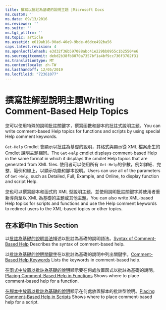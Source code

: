 ```yaml
---
title: 撰寫以批註為基礎的說明主題 |Microsoft Docs
ms.custom: ''
ms.date: 09/13/2016
ms.reviewer: ''
ms.suite: ''
ms.tgt_pltfrm: ''
ms.topic: article
ms.assetid: e619ab16-90ad-46e9-9bde-d6dce492ba56
caps.latest.revision: 4
ms.openlocfilehash: e3d32f36b597088abc41e229bb0955c1b25504e6
ms.sourcegitcommit: debd2b38fb8070a7357bf1a4bf9cc736f3702f31
ms.translationtype: MT
ms.contentlocale: zh-TW
ms.lasthandoff: 12/05/2019
ms.locfileid: "72361077"
---
```

# <a name="writing-comment-based-help-topics"></a><span data-ttu-id="cdbd4-102">撰寫註解型說明主題</span><span class="sxs-lookup"><span data-stu-id="cdbd4-102">Writing Comment-Based Help Topics</span></span>

<span data-ttu-id="cdbd4-103">您可以使用特殊的說明批註關鍵字，撰寫函數和腳本的批註式說明主題。</span><span class="sxs-lookup"><span data-stu-id="cdbd4-103">You can write comment-based Help topics for functions and scripts by using special Help comment keywords.</span></span>

 <span data-ttu-id="cdbd4-104">`Get-Help` Cmdlet 會顯示以批註為基礎的說明，其格式與顯示從 XML 檔案產生的 Cmdlet 說明主題相同。</span><span class="sxs-lookup"><span data-stu-id="cdbd4-104">The `Get-Help` cmdlet displays comment-based Help in the same format in which it displays the cmdlet Help topics that are generated from XML files.</span></span> <span data-ttu-id="cdbd4-105">使用者可以使用所有 `Get-Help`的參數，例如詳細、完整、範例和線上，以顯示功能和腳本說明。</span><span class="sxs-lookup"><span data-stu-id="cdbd4-105">Users can use all of the parameters of `Get-Help`, such as Detailed, Full, Example, and Online, to display function and script Help.</span></span>

 <span data-ttu-id="cdbd4-106">您也可以撰寫腳本和函式的 XML 型說明主題，並使用說明批註關鍵字將使用者重新導向至以 XML 為基礎的主題或其他主題。</span><span class="sxs-lookup"><span data-stu-id="cdbd4-106">You can also write XML-based Help topics for scripts and functions and use the Help comment keywords to redirect users to the XML-based topics or other topics.</span></span>

## <a name="in-this-section"></a><span data-ttu-id="cdbd4-107">在本節中</span><span class="sxs-lookup"><span data-stu-id="cdbd4-107">In This Section</span></span>

 <span data-ttu-id="cdbd4-108">以[批註為基礎的說明語法](./syntax-of-comment-based-help.md)描述以批註為基礎的說明語法。</span><span class="sxs-lookup"><span data-stu-id="cdbd4-108">[Syntax of Comment-Based Help](./syntax-of-comment-based-help.md) Describes the syntax of comment-based help.</span></span>

 <span data-ttu-id="cdbd4-109">以[批註為基礎的說明關鍵字](./comment-based-help-keywords.md)在以批註為基礎的說明中列出關鍵字。</span><span class="sxs-lookup"><span data-stu-id="cdbd4-109">[Comment-Based Help Keywords](./comment-based-help-keywords.md) Lists the keywords in comment-based help.</span></span>

 <span data-ttu-id="cdbd4-110">[在函式中放置以批註為基礎的說明](./placing-comment-based-help-in-functions.md)顯示要在何處放置函式以批註為基礎的說明。</span><span class="sxs-lookup"><span data-stu-id="cdbd4-110">[Placing Comment-Based Help in Functions](./placing-comment-based-help-in-functions.md) Shows where to place comment-based help for a function.</span></span>

 <span data-ttu-id="cdbd4-111">[在腳本中放置以批註為基礎的說明](./placing-comment-based-help-in-scripts.md)顯示在何處放置腳本的批註型說明。</span><span class="sxs-lookup"><span data-stu-id="cdbd4-111">[Placing Comment-Based Help in Scripts](./placing-comment-based-help-in-scripts.md) Shows where to place comment-based help for a script.</span></span>